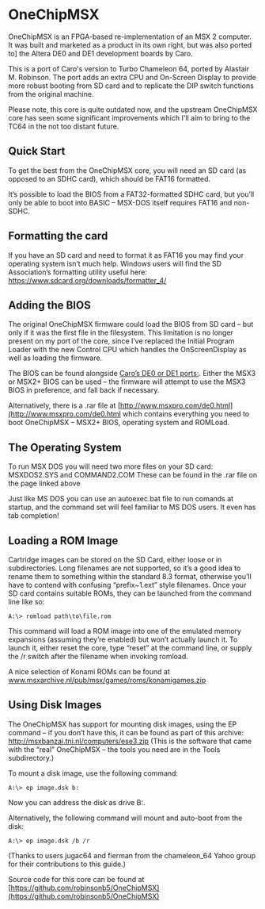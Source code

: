 # OneChipMSX

OneChipMSX is an FPGA-based re-implementation of an MSX 2 computer.  It was
built and marketed as a product in its own right, but was also ported to]
the Altera DE0 and DE1 development boards by Caro.

This is a port of Caro's version to Turbo Chameleon 64, ported by
Alastair M. Robinson. The port adds an extra CPU and On-Screen Display 
to provide more robust booting from SD card and to replicate the DIP switch
functions from the original machine.

Please note, this core is quite outdated now, and the upstream OneChipMSX 
core has seen some significant improvements which I'll aim to bring to the
TC64 in the not too distant future.

## Quick Start

To get the best from the OneChipMSX core, you will need an SD card
(as opposed to an SDHC card), which should be FAT16 formatted.

It’s possible to load the BIOS from a FAT32-formatted SDHC card, but you’ll
only be able to boot into BASIC – MSX-DOS itself requires FAT16 and non-SDHC.

## Formatting the card

If you have an SD card and need to format it as FAT16 you may find your
operating system isn’t much help.  Windows users will find the SD Association’s
formatting utility useful here:  https://www.sdcard.org/downloads/formatter_4/

## Adding the BIOS

The original OneChipMSX firmware could load the BIOS from SD card – but only if 
it was the first file in the filesystem.  This limitation is no longer present
on my port of the core, since I’ve replaced the Initial Program Loader with the
new Control CPU which handles the OnScreenDisplay as well as loading the firmware.

The BIOS can be found alongside [Caro’s DE0 or DE1 ports:](http://caro.su/msx/ocm_de1.htm).
Either the MSX3 or MSX2+ BIOS can be used – the firmware will attempt to use the
MSX3 BIOS in preference, and fall back if necessary.

Alternatively, there is a .rar file at [http://www.msxpro.com/de0.html](http://www.msxpro.com/de0.html
which contains everything you need to boot OneChipMSX – MSX2+ BIOS, operating
system and ROMLoad.

## The Operating System

To run MSX DOS you will need two more files on your SD card:
MSXDOS2.SYS and COMMAND2.COM   These can be found in the .rar file
on the page linked above

Just like MS DOS you can use an autoexec.bat file to run comands at startup,
and the command set will feel familiar to MS DOS users.  It even has 
tab completion!

## Loading a ROM Image

Cartridge images can be stored on the SD Card, either loose or in 
subdirectories.  Long filenames are not supported, so it’s a good idea to
rename them to something within the standard 8.3 format, otherwise you’ll have
to contend with confusing “prefix~1.ext” style filenames.  Once your SD card 
contains suitable ROMs, they can be launched from the command line like so:

	A:\> romload path\to\file.rom

This command will load a ROM image into one of the emulated memory expansions
(assuming they’re enabled) but won’t actually launch it.  To launch it, either
reset the core, type “reset” at the command line, or supply the /r switch after
the filename when invoking romload.

A nice selection of Konami ROMs can be found at
www.msxarchive.nl/pub/msx/games/roms/konamigames.zip

## Using Disk Images

The OneChipMSX has support for mounting disk images, using the EP command –
if you don’t have this, it can be found as part of this archive:
http://msxbanzai.tni.nl/computers/ese3.zip  (This is the software that came
with the “real” OneChipMSX – the tools you need are in the Tools
subdirectory.)

To mount a disk image, use the following command:

	A:\> ep image.dsk b:

Now you can address the disk as drive B:\.

Alternatively, the following command will mount and auto-boot from the disk:

	A:\> ep image.dsk /b /r
 

(Thanks to users jugac64 and fierman from the chameleon_64 Yahoo group for 
their contributions to this guide.)

Source code for this core can be found at [https://github.com/robinsonb5/OneChipMSX](https://github.com/robinsonb5/OneChipMSX)

